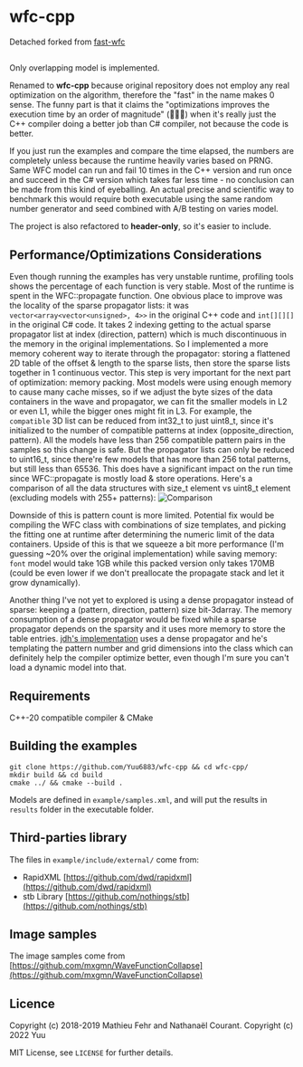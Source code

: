 # wfc-cpp

Detached forked from [fast-wfc](https://github.com/math-fehr/fast-wfc)

##
Only overlapping model is implemented.

Renamed to **wfc-cpp** because original repository does not employ any real optimization on the algorithm, therefore the "fast" in the name makes 0 sense. The funny part is that it claims the "optimizations improves the execution time by an order of magnitude" (🚀🚀🚀) when it's really just the C++ compiler doing a better job than C# compiler, not because the code is better. 

If you just run the examples and compare the time elapsed, the numbers are completely unless because the runtime heavily varies based on PRNG. Same WFC model can run and fail 10 times in the C++ version and run once and succeed in the C# version which takes far less time - no conclusion can be made from this kind of eyeballing. An actual precise and scientific way to benchmark this would require both executable using the same random number generator and seed combined with A/B testing on varies model.

The project is also refactored to **header-only**, so it's easier to include.

## Performance/Optimizations Considerations
Even though running the examples has very unstable runtime, profiling tools shows the percentage of each function is very stable. Most of the runtime is spent in the WFC::propagate function. One obvious place to improve was the locality of the sparse propagator lists: it was `vector<array<vector<unsigned>, 4>>` in the original C++ code and `int[][][]` in the original C# code. It takes 2 indexing getting to the actual sparse propagator list at index (direction, pattern) which is much discontinuous in the memory in the original implementations. So I implemented a more memory coherent way to iterate through the propagator: storing a flattened 2D table of the offset & length to the sparse lists, then store the sparse lists together in 1 continuous vector. This step is very important for the next part of optimization: memory packing. Most models were using enough memory to cause many cache misses, so if we adjust the byte sizes of the data containers in the wave and propagator, we can fit the smaller models in L2 or even L1, while the bigger ones might fit in L3. For example, the `compatible` 3D list can be reduced from int32_t to just uint8_t, since it's initialized to the number of compatible patterns at index (opposite_direction, pattern). All the models have less than 256 compatible pattern pairs in the samples so this change is safe. But the propagator lists can only be reduced to uint16_t, since there're few models that has more than 256 total patterns, but still less than 65536. This does have a significant impact on the run time since WFC::propagate is mostly load & store operations. Here's a comparison of all the data structures with size_t element vs uint8_t element (excluding models with 255+ patterns):
![Comparison](https://user-images.githubusercontent.com/38842891/183143794-b406bceb-8f62-4ec9-92b1-b8babd68b612.jpg)

Downside of this is pattern count is more limited. Potential fix would be compiling the WFC class with combinations of size templates, and picking the fitting one at runtime after determining the numeric limit of the data containers. Upside of this is that we squeeze a bit more performance (I'm guessing ~20% over the original implementation) while saving memory: `font` model would take 1GB while this packed version only takes 170MB (could be even lower if we don't preallocate the propagate stack and let it grow dynamically).

Another thing I've not yet to explored is using a dense propagator instead of sparse: keeping a (pattern, direction, pattern) size bit-3darray. The memory consumption of a dense propagator would be fixed while a sparse propagator depends on the sparsity and it uses more memory to store the table entries. [jdh's implementation](https://youtu.be/TO0Tx3w5abQ?t=661) uses a dense propagator and he's templating the pattern number and grid dimensions into the class which can definitely help the compiler optimize better, even though I'm sure you can't load a dynamic model into that.
 
## Requirements

C++-20 compatible compiler & CMake

## Building the examples

```
git clone https://github.com/Yuu6883/wfc-cpp && cd wfc-cpp/
mkdir build && cd build
cmake ../ && cmake --build .
```

Models are defined in `example/samples.xml`, and will put the results in `results` folder in the executable folder.

## Third-parties library

The files in `example/include/external/` come from:

-   RapidXML [https://github.com/dwd/rapidxml](https://github.com/dwd/rapidxml)
-   stb Library [https://github.com/nothings/stb](https://github.com/nothings/stb)

## Image samples

The image samples come from [https://github.com/mxgmn/WaveFunctionCollapse](https://github.com/mxgmn/WaveFunctionCollapse)

## Licence

Copyright (c) 2018-2019 Mathieu Fehr and Nathanaël Courant.
Copyright (c) 2022 Yuu

MIT License, see `LICENSE` for further details.
